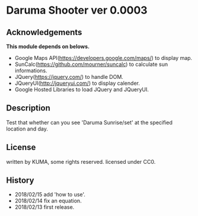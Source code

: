 # Daruma Shooter ver 0.0003

## Acknowledgements
__This module depends on belows.__
- Google Maps API(https://developers.google.com/maps/) to display map.
- SunCalc(https://github.com/mourner/suncalc) to calculate sun informations.
- JQuery(https://jquery.com/) to handle DOM.
- JQueryUI(http://jqueryui.com/) to display calender.
- Google Hosted Libraries to load JQuery and JQueryUI.

## Description
Test that whether can you see 'Daruma Sunrise/set' at the specified location and day.

## License
written by KUMA, some rights reserved.
licensed under CC0.


## History
- 2018/02/15 add 'how to use'.
- 2018/02/14 fix an equation.
- 2018/02/13 first release.